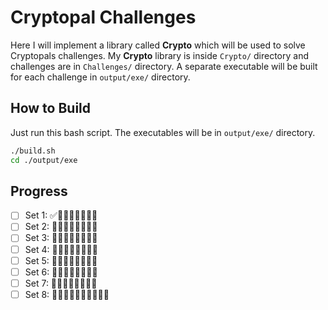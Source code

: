 # Cryptopal Challenges

Here I will implement a library called **Crypto** which will be used to solve Cryptopals challenges. My **Crypto** library is inside `Crypto/` directory and challenges are in `Challenges/` directory. A separate executable will be built for each challenge in `output/exe/` directory.

## How to Build

Just run this bash script. The executables will be in `output/exe/` directory.
```sh
./build.sh
cd ./output/exe
```

## Progress
- [ ] Set 1: ✅🔲🔲🔲🔲🔲🔲🔲
- [ ] Set 2: 🔲🔲🔲🔲🔲🔲🔲🔲
- [ ] Set 3: 🔲🔲🔲🔲🔲🔲🔲🔲
- [ ] Set 4: 🔲🔲🔲🔲🔲🔲🔲🔲
- [ ] Set 5: 🔲🔲🔲🔲🔲🔲🔲🔲
- [ ] Set 6: 🔲🔲🔲🔲🔲🔲🔲🔲
- [ ] Set 7: 🔲🔲🔲🔲🔲🔲🔲🔲
- [ ] Set 8: 🔲🔲🔲🔲🔲🔲🔲🔲🔲🔲